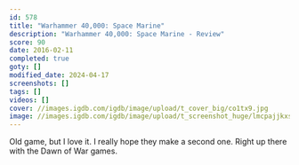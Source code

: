 ```yaml
---
id: 578
title: "Warhammer 40,000: Space Marine"
description: "Warhammer 40,000: Space Marine - Review"
score: 90
date: 2016-02-11
completed: true
goty: []
modified_date: 2024-04-17
screenshots: []
tags: []
videos: []
cover: //images.igdb.com/igdb/image/upload/t_cover_big/co1tx9.jpg
image: //images.igdb.com/igdb/image/upload/t_screenshot_huge/lmcpajjkxsrtd2ojankq.jpg
---
```

Old game, but I love it. I really hope they make a second one. Right up there with the Dawn of War games.